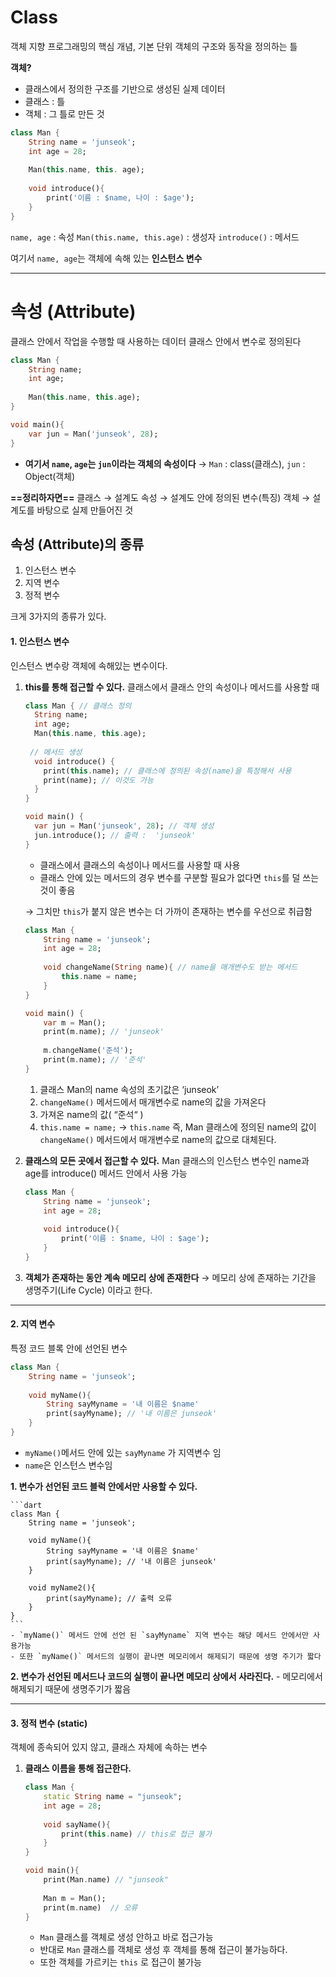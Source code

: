 # Class
객체 지향 프로그래밍의 핵심 개념, 기본 단위
객체의 구조와 동작을 정의하는 틀

**객체?**
- 클래스에서 정의한 구조를 기반으로 생성된 실제 데이터
- 클래스 : 틀
- 객체 : 그 틀로 만든 것

```dart
class Man {
	String name = 'junseok';
	int age = 28;
	
	Man(this.name, this. age);
	
	void introduce(){
		print('이름 : $name, 나이 : $age');
	}
}
```

`name, age` : 속성
`Man(this.name, this.age)` : 생성자
`introduce()` : 메서드

여기서 `name, age`는 객체에 속해 있는 **인스턴스 변수**
    
---

# 속성 (Attribute)
클래스 안에서 작업을 수행할 때 사용하는 데이터
클래스 안에서 변수로 정의된다

```dart
class Man {
	String name;
	int age;
	
	Man(this.name, this.age);
}

void main(){
	var jun = Man('junseok', 28);
}
```
- **여기서 `name`, `age`는 `jun`이라는 객체의 속성이다**
	→ `Man` : class(클래스), `jun` : Object(객체)

**==정리하자면==**
클래스  → 설계도
속성 → 설계도 안에 정의된 변수(특징)
객체 → 설계도를 바탕으로 실제 만들어진 것

## 속성 (Attribute)의 종류

1. 인스턴스 변수
2. 지역 변수
3. 정적 변수

크게 3가지의 종류가 있다.
#### 1. 인스턴스 변수
인스턴스 변수랑 객체에 속해있는 변수이다.

1. **this를 통해 접근할 수 있다.**
	클래스에서 클래스 안의 속성이나 메서드를 사용할 때
	
	```dart
	class Man { // 클래스 정의
	  String name;
	  int age;
	  Man(this.name, this.age);
		
	 // 메서드 생성
	  void introduce() {
	    print(this.name); // 클래스에 정의된 속성(name)을 특정해서 사용 
	    print(name); // 이것도 가능
	  }
	}
	
	void main() {
	  var jun = Man('junseok', 28); // 객체 생성
	  jun.introduce(); // 출력 :  'junseok'
	}
	
	```
	-  클래스에서 클래스의 속성이나 메서드를 사용할 때 사용
	- 클래스 안에 있는 메서드의 경우 변수를 구분할 필요가 없다면 `this`를 덜 쓰는 것이 좋음
	
	→ 그치만 `this`가 붙지 않은 변수는 더 가까이 존재하는 변수를 우선으로 취급함
	```dart
	class Man {
		String name = 'junseok';
		int age = 28;
		
		void changeName(String name){ // name을 매개변수도 받는 메서드
			this.name = name;
		}
	}
	
	void main() {
		var m = Man();
		print(m.name); // 'junseok'
		
		m.changeName('준석');
		print(m.name); // '준석'
	}
	```
	1.  클래스 Man의 name 속성의 초기값은 ‘junseok’
	2. `changeName()` 메서드에서 매개변수로 name의 값을 가져온다
	3. 가져온 name의 값( “준석“ )
	4. `this.name = name;` → `this.name` 즉, Man 클래스에 정의된 name의 값이 `changeName()` 메서드에서 매개변수로 name의 값으로 대체된다.
2. **클래스의 모든 곳에서 접근할 수 있다.**
	 Man 클래스의 인스턴스 변수인 name과 age를 introduce() 메서드 안에서 사용 가능
	```dart
	class Man {
		String name = 'junseok';
		int age = 28;
		
		void introduce(){
			print('이름 : $name, 나이 : $age');
		}
	}
	```
3. **객체가 존재하는 동안 계속 메모리 상에 존재한다** → 메모리 상에 존재하는 기간을 생명주기(Life Cycle) 이라고 한다.
---
#### 2. 지역 변수
특정 코드 블록 안에 선언된 변수
```dart
class Man {
	String name = 'junseok';
	
	void myName(){
		String sayMyname = '내 이름은 $name'
		print(sayMyname); // '내 이름은 junseok'
	}
}
```
- `myName()`메서드 안에 있는 `sayMyname` 가 지역변수 임
- `name`은 인스턴스 변수임

**1. 변수가 선언된 코드 블럭 안에서만 사용할 수 있다.**
	
	```dart
	class Man {
		String name = 'junseok';
		
		void myName(){
			String sayMyname = '내 이름은 $name'
			print(sayMyname); // '내 이름은 junseok'
		}
		
		void myName2(){
			print(sayMyname); // 출력 오류
		}
	}
	```
	- `myName()` 메서드 안에 선언 된 `sayMyname` 지역 변수는 해당 메서드 안에서만 사용가능
	- 또한 `myName()` 메서드의 실행이 끝나면 메모리에서 해제되기 때문에 생명 주기가 짧다
**2. 변수가 선언된 메서드나 코드의 실행이 끝나면 메모리 상에서 사라진다.**
	- 메모리에서 해제되기 때문에 생명주기가 짧음

---


#### 3. 정적 변수 (static)
객체에 종속되어 있지 않고, 클래스 자체에 속하는 변수

1. **클래스 이름을 통해 접근한다.**
	```dart
	class Man {
		static String name = "junseok";
		int age = 28;
		
		void sayName(){
			print(this.name) // this로 접근 불가
		}
	}
	
	void main(){
		print(Man.name) // "junseok"
		
		Man m = Man();
		print(m.name)  // 오류
	}
	```
	- `Man` 클래스를 객체로 생성 안하고 바로 접근가능
	- 반대로 `Man` 클래스를 객체로 생성 후 객체를 통해 접근이 불가능하다.
	- 또한 객체를 가르키는  `this` 로 접근이 불가능